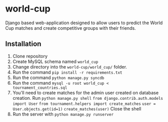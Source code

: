 world-cup
=========

Django based web-application designed to allow users to predict the World Cup matches and create competitive groups with their friends.

Installation
-------------
1. Clone repository
2. Create MySQL schema named ``world_cup``
3. Change directory into the ``world-cup/world_cup/`` folder.
4. Run the command ``pip install -r requirements.txt``
5. Run the command ``python manage.py syncdb``
6. Run the command ``mysql -u root world_cup < tournament_countries.sql``
7. You'll need to create matches for the admin user created on database creation.
   Run ``python manage.py shell``
   ``from django.contrib.auth.models import User``
   ``from tournament.helpers import create_matches``
   ``user = User.objects.get(id=1)``
   ``create_matches(user)``
   Close the shell
8. Run the server with ``python manage.py runserver``
